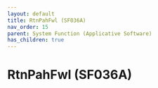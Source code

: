 ```yaml
---
layout: default
title: RtnPahFwl (SF036A)
nav_order: 15
parent: System Function (Applicative Software)
has_children: true
---
```

# RtnPahFwl (SF036A)
